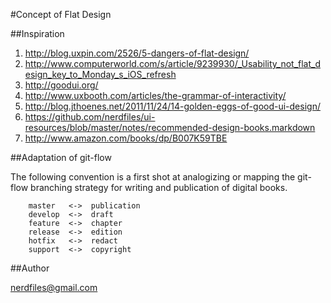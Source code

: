 #Concept of Flat Design

##Inspiration

1. http://blog.uxpin.com/2526/5-dangers-of-flat-design/
2. http://www.computerworld.com/s/article/9239930/_Usability_not_flat_design_key_to_Monday_s_iOS_refresh
3. http://goodui.org/
4. http://www.uxbooth.com/articles/the-grammar-of-interactivity/
5. http://blog.jthoenes.net/2011/11/24/14-golden-eggs-of-good-ui-design/
6. https://github.com/nerdfiles/ui-resources/blob/master/notes/recommended-design-books.markdown
7. http://www.amazon.com/books/dp/B007K59TBE

##Adaptation of git-flow

The following convention is a first shot at analogizing or mapping the git-flow branching strategy 
for writing and publication of digital books.

		master   <->  publication
		develop  <->  draft
		feature  <->  chapter
		release  <->  edition
		hotfix   <->  redact
		support  <->  copyright

##Author

nerdfiles@gmail.com
